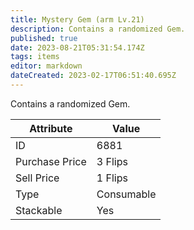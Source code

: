 ```yaml
---
title: Mystery Gem (arm Lv.21)
description: Contains a randomized Gem.
published: true
date: 2023-08-21T05:31:54.174Z
tags: items
editor: markdown
dateCreated: 2023-02-17T06:51:40.695Z
---
```


Contains a randomized Gem.

|Attribute|Value|
|-|-|
|ID|6881|
|Purchase Price|3 Flips|
|Sell Price|1 Flips|
|Type|Consumable|
|Stackable|Yes|

